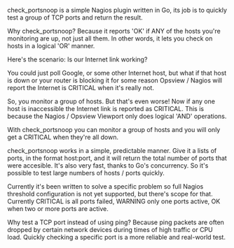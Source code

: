 check_portsnoop is a simple Nagios plugin written in Go, its job is to quickly test a group of TCP ports and return the result.

Why check_portsnoop? Because it reports 'OK' if ANY of the hosts you're monitoring are up, not just all them. In other words, it lets you check on hosts in a logical 'OR' manner.

Here's the scenario: Is our Internet link working?

You could just poll Google, or some other Internet host, but what if that host is down or your router is blocking it for some reason Opsview / Nagios will report the Internet is CRITICAL when it's really not.

So, you monitor a group of hosts. But that's even worse! Now if any one host is inaccessible the Internet link is reported as CRITICAL. This is because the Nagios / Opsview Viewport only does logical 'AND' operations.

With check_portsnoop you can monitor a group of hosts and you will only get a CRITICAL when they're all down.

check_portsnoop works in a simple, predictable manner. Give it a lists of ports, in the format host:port, and it will return the total number of ports that were accesible. It's also very fast, thanks to Go's concurrency. So it's possible to test large numbers of hosts / ports quickly.

Currently it's been written to solve a specific problem so full Nagios threshold configuration is not yet supported, but there's scope for that. Currently CRITICAL is all ports failed, WARNING only one ports active, OK when two or more ports are active.

Why test a TCP port instead of using ping? Because ping packets are often dropped by certain network devices during times of high traffic or CPU load. Quickly checking a specific port is a more reliable and real-world test.
